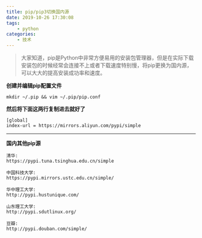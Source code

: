 ```yaml
---
title: pip/pip3切换国内源
date: 2019-10-26 17:30:08
tags: 
    - python
categories:
    - 技术
---
```


>大家知道，pip是Python中非常方便易用的安装包管理器，但是在实际下载安装包的时候经常会连接不上或者下载速度特别慢，将pip更换为国内源，可以大大的提高安装成功率和速度。

<!-- more -->

**创建并编辑pip配置文件**
```
mkdir ~/.pip && vim ~/.pip/pip.conf
```
**然后将下面这两行复制进去就好了**
```
[global]
index-url = https://mirrors.aliyun.com/pypi/simple
```
---
**国内其他pip源**
```
清华:
https://pypi.tuna.tsinghua.edu.cn/simple 

中国科技大学:
https://pypi.mirrors.ustc.edu.cn/simple/ 

华中理工大学:
http://pypi.hustunique.com/ 

山东理工大学:
http://pypi.sdutlinux.org/ 

豆瓣:
http://pypi.douban.com/simple/
```
